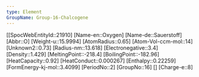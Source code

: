 ```yaml
---
type: Element
GroupName: Group-16-Chalcogene
---
```

[[SpocWebEntityId::21910]
[Name-en::Oxygen]
[Name-de::Sauerstoff]
[Abbr::O]
[Weight-u::15.9994]
[AtomRadius::0.65]
[Atom-Vol-ccm-mol::14]
[Unknown2::0.73]
[Radius-nm::13.618]
[Electronegative::3.4]
[Density::1.429]
[MeltingPoint::-218.4]
[BoilingPoint::-182.96]
[HeatCapacity::0.92]
[HeatConduct::0.000267]
[Enthalpy::0.22259]
[FormEnergy-kj-mol::3.4099]
[PeriodNo::2]
[GroupNo::16]
[]
[Charge-e::8]

